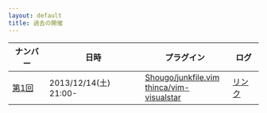 ```yaml
---
layout: default
title: 過去の開催
---
```


| ナンバー           | 日時                  | プラグイン                                                                                                                | ログ
| -------------------| --------------------- | -----                                                                                                                     | ----
| [第1回](001.html)  | 2013/12/14(土) 21:00- | [Shougo/junkfile.vim](https://github.com/Shougo/junkfile.vim/tree/13384f507ea515af84d0f138a48c53378c7b30f3)<br> [thinca/vim-visualstar](https://github.com/thinca/vim-visualstar/tree/04327d52ee3b9ad35d1f6ac8919a6365352b2262)                            | [リンク](http://lingr.com/room/vim/archives/2013/12/14#message-17822571)


